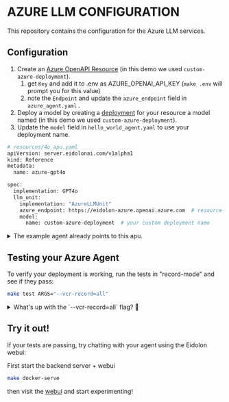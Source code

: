 # AZURE LLM CONFIGURATION

This repository contains the configuration for the Azure LLM services.

## Configuration

1. Create an [Azure OpenAPI Resource](https://ai.azure.com/resource) (in this demo we used `custom-azure-deployment`).
   1. get `Key` and add it to .env as AZURE_OPENAI_API_KEY (`make .env` will prompt you for this value)
   2. note the `Endpoint` and update the `azure_endpoint` field in `azure_agent.yaml` .
3. Deploy a model by creating a [deployment](https://ai.azure.com/resource/deployments) for your resource a model named (in this demo we used `custom-azure-deployment`).
4. Update the `model` field in `hello_world_agent.yaml` to use your deployment name.

```bash filename=resources/4o_apu.yaml
# resources/4o_apu.yaml
apiVersion: server.eidolonai.com/v1alpha1
kind: Reference
metadata:
  name: azure-gpt4o

spec:
  implementation: GPT4o
  llm_unit:
    implementation: "AzureLLMUnit"
    azure_endpoint: https://eidolon-azure.openai.azure.com  # resource azure endpoint
    model:
      name: custom-azure-deployment  # your custom deployment name
```

<details>
<summary>The example agent already points to this apu.</summary>

```yaml filename=resources/agent.yaml
# resources/agent.yaml
apiVersion: server.eidolonai.com/v1alpha1
kind: Agent
metadata:
   name: hello-world

spec:
   implementation: SimpleAgent
   apu:
      implementation: azure-gpt4o  # points to your apu resource
```
</details>

## Testing your Azure Agent
To verify your deployment is working, run the tests in "record-mode" and see if they pass:
```bash
make test ARGS="--vcr-record=all"
```

<details>
<summary>What's up with the `--vcr-record=all` flag? 🤔</summary>

> Eidolon is designed so that you can write cheap, fast, and deterministic tests by leveraging pyvcr.
> 
> This records http request/responses between test runs so that subsequent calls never actually need to 
go to your llm. These recordings are stored as `cassette` files.
> 
> This is normally great, but it does mean that when you change your config these cassettes are no longer valid.
> `--vcr-record=all` tells pyvcr to ignore existing recordings and re-record them again using real http requests.
</details>


## Try it out!
If your tests are passing, try chatting with your agent using the Eidolon webui: 

First start the backend server + webui
```bash
make docker-serve
```

then visit the [webui](http://localhost:3000/) and start experimenting!

